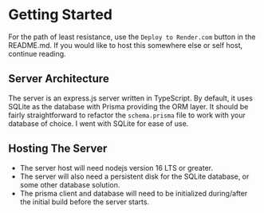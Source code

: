 # Getting Started
For the path of least resistance, use the `Deploy to Render.com` button in the README.md. If you would like to host this somewhere else or self host, continue reading.

## Server Architecture

The server is an express.js server written in TypeScript. By default, it uses SQLite as the database with Prisma providing the ORM layer. It should be fairly straightforward to refactor the `schema.prisma` file to work with your database of choice. I went with SQLite for ease of use. 

## Hosting The Server

- The server host will need nodejs version 16 LTS or greater. 
- The server will also need a persistent disk for the SQLite database, or some other database solution. 
- The prisma client and database will need to be initialized during/after the initial build before the server starts.
